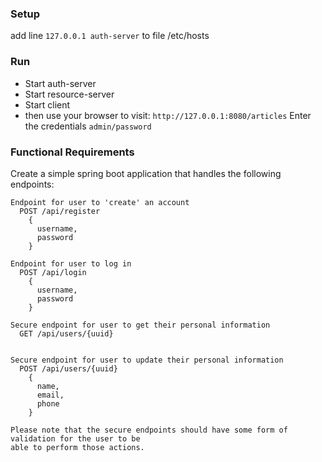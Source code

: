 ### Setup
add line `127.0.0.1 auth-server` to file /etc/hosts

### Run
- Start auth-server
- Start resource-server
- Start client
- then use your browser to visit: `http://127.0.0.1:8080/articles`
  Enter the credentials `admin/password`

### Functional Requirements
Create a simple spring boot application that handles the following endpoints:
```
Endpoint for user to 'create' an account
  POST /api/register
    {
      username,
      password
    }
    
Endpoint for user to log in
  POST /api/login
    {
      username,
      password
    }

Secure endpoint for user to get their personal information
  GET /api/users/{uuid}


Secure endpoint for user to update their personal information
  POST /api/users/{uuid}
    {
      name,
      email,
      phone
    }

Please note that the secure endpoints should have some form of validation for the user to be
able to perform those actions.
